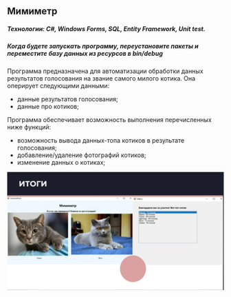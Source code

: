 ## Мимиметр

##### Технологии: C#, Windows Forms, SQL, Entity Framework, Unit test.

##### Когда будете запускать программу, переустановите пакеты и переместите базу данных из ресурсов в bin/debug

Программа предназначена для автоматизации обработки данных результатов голосования на звание самого милого котика. Она оперирует следующими данными:
- данные результатов голосования;
- данные про котиков;

Программа обеспечивает возможность выполнения перечисленных ниже функций:
- возможность вывода данных-топа котиков в результате голосования;
- добавление/удаление фотографий котиков;
- изменение данных о котиках;

![](/image/23.jpg)